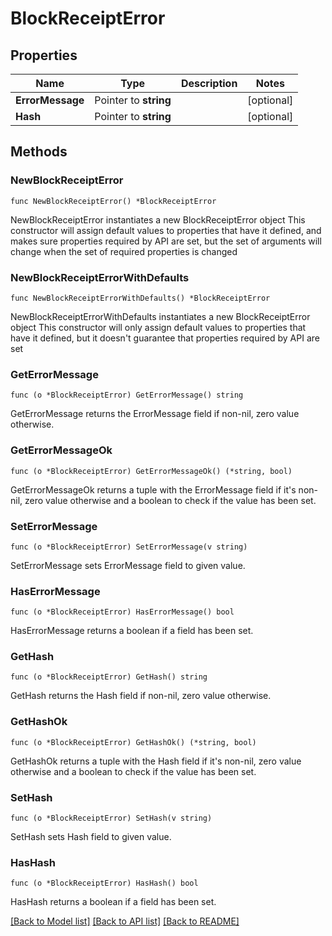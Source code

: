 # BlockReceiptError

## Properties

Name | Type | Description | Notes
------------ | ------------- | ------------- | -------------
**ErrorMessage** | Pointer to **string** |  | [optional] 
**Hash** | Pointer to **string** |  | [optional] 

## Methods

### NewBlockReceiptError

`func NewBlockReceiptError() *BlockReceiptError`

NewBlockReceiptError instantiates a new BlockReceiptError object
This constructor will assign default values to properties that have it defined,
and makes sure properties required by API are set, but the set of arguments
will change when the set of required properties is changed

### NewBlockReceiptErrorWithDefaults

`func NewBlockReceiptErrorWithDefaults() *BlockReceiptError`

NewBlockReceiptErrorWithDefaults instantiates a new BlockReceiptError object
This constructor will only assign default values to properties that have it defined,
but it doesn't guarantee that properties required by API are set

### GetErrorMessage

`func (o *BlockReceiptError) GetErrorMessage() string`

GetErrorMessage returns the ErrorMessage field if non-nil, zero value otherwise.

### GetErrorMessageOk

`func (o *BlockReceiptError) GetErrorMessageOk() (*string, bool)`

GetErrorMessageOk returns a tuple with the ErrorMessage field if it's non-nil, zero value otherwise
and a boolean to check if the value has been set.

### SetErrorMessage

`func (o *BlockReceiptError) SetErrorMessage(v string)`

SetErrorMessage sets ErrorMessage field to given value.

### HasErrorMessage

`func (o *BlockReceiptError) HasErrorMessage() bool`

HasErrorMessage returns a boolean if a field has been set.

### GetHash

`func (o *BlockReceiptError) GetHash() string`

GetHash returns the Hash field if non-nil, zero value otherwise.

### GetHashOk

`func (o *BlockReceiptError) GetHashOk() (*string, bool)`

GetHashOk returns a tuple with the Hash field if it's non-nil, zero value otherwise
and a boolean to check if the value has been set.

### SetHash

`func (o *BlockReceiptError) SetHash(v string)`

SetHash sets Hash field to given value.

### HasHash

`func (o *BlockReceiptError) HasHash() bool`

HasHash returns a boolean if a field has been set.


[[Back to Model list]](../README.md#documentation-for-models) [[Back to API list]](../README.md#documentation-for-api-endpoints) [[Back to README]](../README.md)


